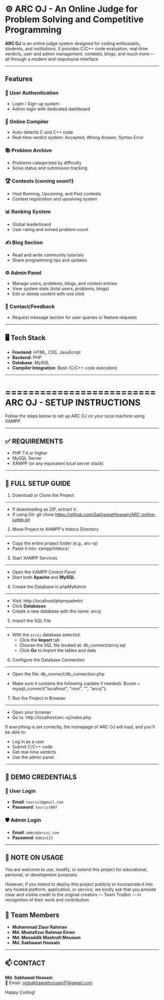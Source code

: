 # ⚙️ ARC OJ - An Online Judge for Problem Solving and Competitive Programming

**ARC OJ** is an online judge system designed for coding enthusiasts, students, and institutions. It provides C/C++ code evaluation, real-time verdicts, user and admin management, contests, blogs, and much more — all through a modern and responsive interface.

---

## Features

### 👤 User Authentication
- Login / Sign-up system  
- Admin login with dedicated dashboard  

### 🧪 Online Compiler
- Auto-detects C and C++ code  
- Real-time verdict system: Accepted, Wrong Answer, Syntax Error  

### 📚 Problem Archive
- Problems categorized by difficulty  
- Solve status and submission tracking  

### 🏆 Contests (coming soon!!)
- Host Running, Upcoming, and Past contests  
- Contest registration and upsolving system

### 📊 Ranking System
- Global leaderboard  
- User rating and solved problem count  

### ✍️ Blog Section
- Read and write community tutorials  
- Share programming tips and updates  

### ⚙️ Admin Panel
- Manage users, problems, blogs, and contest entries  
- View system stats (total users, problems, blogs)  
- Edit or delete content with one click  

### 💬 Contact/Feedback
- Request message section for user queries or feature requests

---

## 🖥️ Tech Stack

- **Frontend**: HTML, CSS, JavaScript  
- **Backend**: PHP  
- **Database**: MySQL  
- **Compiler Integration**: Bash (C/C++ code execution)

---

==========================
ARC OJ - SETUP INSTRUCTIONS
==========================

Follow the steps below to set up ARC OJ on your local machine using XAMPP.

------------------------------------
✅ REQUIREMENTS
------------------------------------
- PHP 7.4 or higher
- MySQL Server
- XAMPP (or any equivalent local server stack)

------------------------------------
🔧 FULL SETUP GUIDE
------------------------------------

1. Download or Clone the Project
---------------------------------
- If downloading as ZIP, extract it.
- If using Git:
  git clone https://github.com/SakhawatHossain/ARC-online-judge.git

2. Move Project to XAMPP's htdocs Directory
-------------------------------------------
- Copy the entire project folder (e.g., arc-oj)
- Paste it into: xampp/htdocs/

3. Start XAMPP Services
------------------------
- Open the XAMPP Control Panel
- Start both **Apache** and **MySQL**

4. Create the Database in phpMyAdmin
-------------------------------------
- Visit: http://localhost/phpmyadmin/
- Click **Databases**
- Create a new database with the name:
  arcoj

5. Import the SQL File
-----------------------
- With the `arcoj` database selected:
  - Click the **Import** tab
  - Choose the SQL file located at:
    db_connect/arcoj.sql
  - Click **Go** to import the tables and data

6. Configure the Database Connection
-------------------------------------
- Open the file:
  db_connect/db_connection.php

- Make sure it contains the following (update if needed):
  $conn = mysqli_connect("localhost", "root", "", "arcoj");

7. Run the Project in Browser
------------------------------
- Open your browser
- Go to:
  http://localhost/arc-oj/index.php

If everything is set correctly, the homepage of ARC OJ will load, and you'll be able to:
- Log in as a user
- Submit C/C++ code
- Get real-time verdicts
- Use the admin panel

------------------------------------
🔑 DEMO CREDENTIALS
------------------------------------

### 👤 User Login
- **Email**: `tourist@gmail.com`  
- **Password**: `tourist007`  

### 🛡️ Admin Login
- **Email**: `admin@arcoj.com`  
- **Password**: `Admin123`

------------------------------------
📌 NOTE ON USAGE
------------------------------------
You are welcome to use, modify, or extend this project for educational, personal, or development purposes.

However, if you intend to deploy this project publicly or incorporate it into any hosted platform, application, or service, we kindly ask that you provide clear and visible credit to the original creators — Team TrioBot — in recognition of their work and contribution.

## 👥 Team Members

- **Muhammad Ziaur Rahman**  
- **Md. Mustafizur Rahman Emon**  
- **Md. Mosaddik Mashrafi Mousum**  
- **Md. Sakhawat Hossain**


------------------------------------
📫 CONTACT
------------------------------------
**Md. Sakhawat Hossain**  
📧 Email: [mdsakhawathossain17@gmail.com](mailto:mdsakhawathossain17@gmail.com)


Happy Coding!

